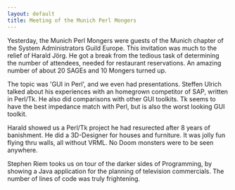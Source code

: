 ```yaml
---
layout: default
title: Meeting of the Munich Perl Mongers
---
```


<p>
Yesterday, the Munich Perl Mongers were guests of the Munich chapter of the System Administrators Guild Europe. This invitation was much to the relief of Harald J&#246;rg. He got a break from the tedious task of determining the number of attendees, needed for restaurant reservations. An amazing number of about 20 SAGEs and 10 Mongers turned up.
</p><p>
The topic was 'GUI in Perl', and we even had presentations. Steffen Ulrich talked about his experiences with an homegrown competitor of SAP, written in Perl/Tk. He also did comparisons with other GUI toolkits. Tk seems to have the best impedance match with Perl, but is also the worst looking GUI toolkit.
</p><p>
Harald showed us a Perl/Tk project he had resurected after 8 years of banishment. He did a 3D-Designer for houses and furniture. It was jolly fun flying thru walls, all without VRML. No Doom monsters were to be seen anywhere.
</p><p>
Stephen Riem tooks us on tour of the darker sides of Programming, by showing a Java application for the planning of television commercials. The number of lines of code was truly frightening.
</p>
